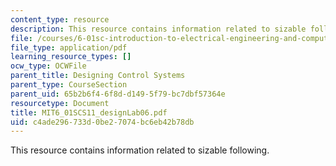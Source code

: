 ```yaml
---
content_type: resource
description: This resource contains information related to sizable following.
file: /courses/6-01sc-introduction-to-electrical-engineering-and-computer-science-i-spring-2011/c4ade296733d0be27074bc6eb42b78db_MIT6_01SCS11_designLab06.pdf
file_type: application/pdf
learning_resource_types: []
ocw_type: OCWFile
parent_title: Designing Control Systems
parent_type: CourseSection
parent_uid: 65b2b6f4-6f8d-d149-5f79-bc7dbf57364e
resourcetype: Document
title: MIT6_01SCS11_designLab06.pdf
uid: c4ade296-733d-0be2-7074-bc6eb42b78db
---
```

This resource contains information related to sizable following.

